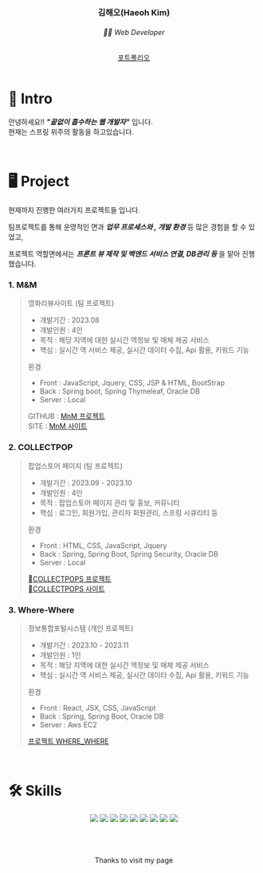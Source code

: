 
<h3 align="center"> 김해오(Haeoh Kim) </h3>

<h6 align="center">🧑‍💻 Web Developer </h6>

<div align="center">
  <a href="https://kkhhae.github.io/portfolio">포트폴리오</a>
</div>

<br />


# 👋 Intro

안녕하세요!! ***"끝없이 흡수하는 웹 개발자"*** 입니다. <br/>
현재는 스프링 위주의 활동을 하고있습니다.

<br/>

# 🖥️ Project

현재까지 진행한 여러가지 프로젝트들 입니다.

팀프로젝트를 통해 운영적인 면과 ***업무 프로세스와 , 개발 환경*** 등 많은 경험을 할 수 있었고,

프로젝트 역할면에서는 ***프론트 뷰 제작 및 백엔드 서비스 연결, DB관리 등*** 을 맡아 진행했습니다.

### 1. M&M

> 영화리뷰사이트 (팀 프로젝트)
> 
> - 개발기간 : 2023.08
> - 개발인원 : 4인
> - 목적 : 해당 지역에 대한 실시간 역정보 및 매체 제공 서비스
> - 핵심 : 실시간 역 서비스 제공, 실시간 데이터 수집, Api 활용, 키워드 기능
> 
> 환경
> 
> - Front : JavaScript, Jquery, CSS, JSP & HTML, BootStrap
> - Back : Spring boot, Spring Thymeleaf, Oracle DB
> - Server : Local
> 
> GITHUB : [MnM 프로젝트](https://github.com/kkhhae/MnM) <br/>
> SITE : [MnM 사이트](https://kkhhae.github.io/MnM/)

### 2. COLLECTPOP

> 팝업스토어 페이지 (팀 프로젝트)
> 
> - 개발기간 : 2023.09 - 2023.10
> - 개발인원 : 4인
> - 목적 : 팝업스토어 페이지 관리 및 홍보, 커뮤니티
> - 핵심 : 로그인, 회원가입, 관리자 회원관리, 스프링 시큐리티 등
> 
> 환경
> 
> - Front : HTML, CSS, JavaScript, Jquery
> - Back : Spring, Spring Boot, Spring Security, Oracle DB
> - Server : Local
> 
> [COLLECTPOPS 프로젝트](https://github.com/kkhhae/project_collectpop) <br/>
> [COLLECTPOPS 사이트](https://kkhhae.github.io/Collectpop/)

### 3. Where-Where

> 정보통합포털시스템 (개인 프로젝트)
> 
> - 개발기간 : 2023.10 - 2023.11
> - 개발인원 : 1인
> - 목적 : 해당 지역에 대한 실시간 역정보 및 매체 제공 서비스
> - 핵심 : 실시간 역 서비스 제공, 실시간 데이터 수집, Api 활용, 키워드 기능
> 
> 환경
> 
> - Front : React, JSX, CSS, JavaScript
> - Back : Spring, Spring Boot, Oracle DB
> - Server : Aws EC2
> 
> [프로젝트 WHERE_WHERE](https://github.com/kkhhae/where-where)

<br/>



# 🛠️ Skills
<div align="center"> 
  <img src="https://img.shields.io/badge/HTML-239120?style=for-the-badge&logo=html5&logoColor=white"/>
  <img src="https://img.shields.io/badge/JavaScript-F7DF1E?style=for-the-badge&logo=JavaScript&logoColor=white"/>
  <img src="https://img.shields.io/badge/CSS-239120?&style=for-the-badge&logo=css3&logoColor=white"/>
  <img src="https://img.shields.io/badge/React-20232A?style=for-the-badge&logo=react&logoColor=61DAFB"/>
  <img src="https://img.shields.io/badge/Spring-6DB33F?style=for-the-badge&logo=spring&logoColor=white"/>
  <img src="https://img.shields.io/badge/Spring_Boot-6DB33F?style=for-the-badge&logo=spring&logoColor=white"/>
  <img src="https://img.shields.io/badge/Aws_EC2-232F3E?style=for-the-badge&logo=amazon-aws&logoColor=white"/>
  <img src="https://img.shields.io/badge/Oracle_DB-F80000?style=for-the-badge&logo=oracle&logoColor=white"/>
  <img src="https://img.shields.io/badge/docker-%230db7ed.svg?style=for-the-badge&logo=docker&logoColor=white">
</div>

<br />


<br />
<br />

<p align="center"> Thanks to visit my page </p>
<div >


